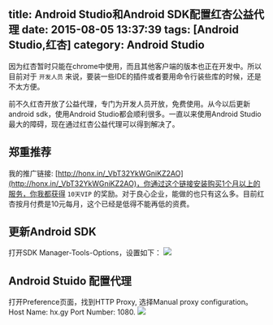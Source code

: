 
title: Android Studio和Android SDK配置红杏公益代理
date: 2015-08-05 13:37:39
tags: [Android Studio,红杏]
category: Android Studio
---
因为红杏暂时只能在chrome中使用，而且其他客户端的版本也正在开发中。所以目前对于 `开发人员` 来说，要装一些IDE的插件或者要用命令行装些库的时候，还是不太方便。

前不久红杏开放了公益代理，专门为开发人员开放，免费使用。从今以后更新android sdk，使用Android Studio都会顺利很多。一直以来使用Android Studio最大的障碍，现在通过红杏公益代理可以得到解决了。

## 郑重推荐
我的推广链接: [http://honx.in/_VbT32YkWGniKZ2AO](http://honx.in/_VbT32YkWGniKZ2AO)，你通过这个链接安装购买1个月以上的服务，你我都获得 `10天VIP` 的奖励。对于良心企业，能做的也只有这么多。目前红杏按月付费是10元每月，这个已经是低得不能再低的资费。

## 更新Android SDK
打开SDK Manager-Tools-Options，设置如下：
![](http://7q5c2h.com1.z0.glb.clouddn.com/android-studio-hx-1.png)

## Android Stuido 配置代理

打开Preference页面，找到HTTP Proxy, 选择Manual proxy configuration。
Host Name: hx.gy
 Port Number: 1080.
![](http://7q5c2h.com1.z0.glb.clouddn.com/android-studio-hx-2.png)

